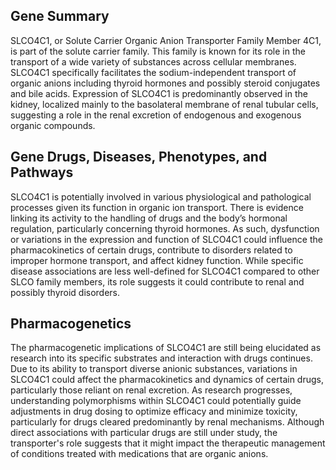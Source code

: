 ## Gene Summary
SLCO4C1, or Solute Carrier Organic Anion Transporter Family Member 4C1, is part of the solute carrier family. This family is known for its role in the transport of a wide variety of substances across cellular membranes. SLCO4C1 specifically facilitates the sodium-independent transport of organic anions including thyroid hormones and possibly steroid conjugates and bile acids. Expression of SLCO4C1 is predominantly observed in the kidney, localized mainly to the basolateral membrane of renal tubular cells, suggesting a role in the renal excretion of endogenous and exogenous organic compounds.

## Gene Drugs, Diseases, Phenotypes, and Pathways
SLCO4C1 is potentially involved in various physiological and pathological processes given its function in organic ion transport. There is evidence linking its activity to the handling of drugs and the body’s hormonal regulation, particularly concerning thyroid hormones. As such, dysfunction or variations in the expression and function of SLCO4C1 could influence the pharmacokinetics of certain drugs, contribute to disorders related to improper hormone transport, and affect kidney function. While specific disease associations are less well-defined for SLCO4C1 compared to other SLCO family members, its role suggests it could contribute to renal and possibly thyroid disorders.

## Pharmacogenetics
The pharmacogenetic implications of SLCO4C1 are still being elucidated as research into its specific substrates and interaction with drugs continues. Due to its ability to transport diverse anionic substances, variations in SLCO4C1 could affect the pharmacokinetics and dynamics of certain drugs, particularly those reliant on renal excretion. As research progresses, understanding polymorphisms within SLCO4C1 could potentially guide adjustments in drug dosing to optimize efficacy and minimize toxicity, particularly for drugs cleared predominantly by renal mechanisms. Although direct associations with particular drugs are still under study, the transporter's role suggests that it might impact the therapeutic management of conditions treated with medications that are organic anions.